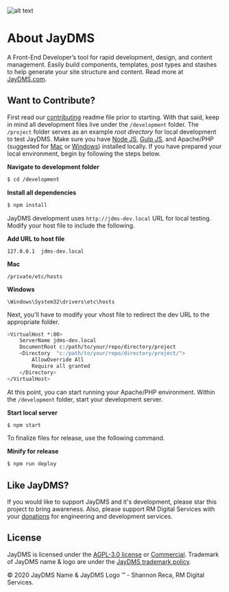![alt text](http://jaydms.com/img/github_cover.jpg "JayDMS")

# About JayDMS

A Front-End Developer’s tool for rapid development, design, and content management. Easily build components, templates, post types and stashes to help generate your site structure and content. Read more at [JayDMS.com](http://jaydms.com/page/about).

## Want to Contribute?

First read our [contributing](https://github.com/RecaMedia/JayDMS-Dev/blob/master/CONTRIBUTING.md) readme file prior to starting. With that said, keep in mind all development files live under the `/development` folder. The `/project` folder serves as an example _root directory_ for local development to test JayDMS. Make sure you have [Node JS](https://nodejs.org/en/), [Gulp JS](https://gulpjs.com/), and Apache/PHP (suggested for [Mac](https://www.mamp.info/en/) or [Windows](http://www.wampserver.com/en/download-wampserver-64bits/)) installed locally. If you have prepared your local environment, begin by following the steps below.

**Navigate to development folder**
```sh
$ cd /development
```
**Install all dependencies**
```sh
$ npm install
```

JayDMS development uses `http://jdms-dev.local` URL for local testing. Modify your host file to include the following.

**Add URL to host file**

`127.0.0.1	jdms-dev.local`

**Mac**

`/private/etc/hosts`

**Windows**

`\Windows\System32\drivers\etc\hosts`

Next, you'll have to modify your vhost file to redirect the dev URL to the appropriate folder.

```sh
<VirtualHost *:80>
	ServerName jdms-dev.local
	DocumentRoot c:/path/to/your/repo/directory/project
	<Directory  "c:/path/to/your/repo/directory/project/">
		AllowOverride All
		Require all granted
	</Directory>
</VirtualHost>
```

At this point, you can start running your Apache/PHP environment. Within the `/development` folder, start your development server.

**Start local server**
```sh
$ npm start
```

To finalize files for release, use the following command.

**Minify for release**
```sh
$ npm run deploy
```

## Like JayDMS?

If you would like to support JayDMS and it's development, please star this project to bring awareness. Also, please support RM Digital Services with your [donations](https://github.com/sponsors/RecaMedia) for engineering and development services.

## License

JayDMS is licensed under the [AGPL-3.0 license](https://opensource.org/licenses/agpl-3.0) or [Commercial](http://jaydms.com/page/commercial). Trademark of JayDMS name & logo are under the [JayDMS trademark policy](http://jaydms.com/page/trademark).

&copy; 2020 JayDMS Name & JayDMS Logo &trade; - Shannon Reca, RM Digital Services.